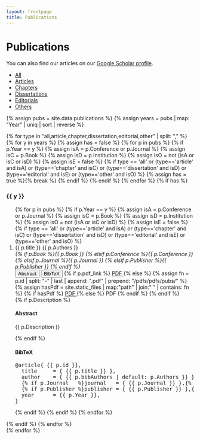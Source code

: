 ```yaml
---
layout: frontpage
title: Publications
---
```


<link rel="stylesheet"
      href="https://cdnjs.cloudflare.com/ajax/libs/font-awesome/6.5.1/css/all.min.css">
<link rel="stylesheet" href="{{ ASSET_PATH }}/css/publications.css">

# Publications

<p>
  You can also find our articles on our
  <a href="https://scholar.google.com/citations?hl=en&user=ZvYwdsUAAAAJ"
     target="_blank">Google Scholar profile</a>.
</p>

<div class="navbar">
  <div class="navbar-inner">
    <ul id="pub-tabs" class="nav nav-tabs">
      <li id="tab-all"         class="active"><a href="javascript:showPubType('all')">All</a></li>
      <li id="tab-article"               ><a href="javascript:showPubType('article')">Articles</a></li>
      <li id="tab-chapter"               ><a href="javascript:showPubType('chapter')">Chapters</a></li>
      <li id="tab-dissertation"          ><a href="javascript:showPubType('dissertation')">Dissertations</a></li>
      <li id="tab-editorial"             ><a href="javascript:showPubType('editorial')">Editorials</a></li>
      <li id="tab-other"                 ><a href="javascript:showPubType('other')">Others</a></li>
    </ul>
  </div>
</div>

{% assign pubs  = site.data.publications %}
{% assign years = pubs | map: "Year" | uniq | sort | reverse %}

<div id="pub-lists">
  {% for type in "all,article,chapter,dissertation,editorial,other" | split: "," %}
    <div id="pub-{{ type }}"
         class="pub-type{% if type == 'all' %} active{% endif %}">
      {% for y in years %}
        {% assign has = false %}
        {% for p in pubs %}
          {% if p.Year == y %}
            {% assign isA = p.Conference or p.Journal %}
            {% assign isC = p.Book %}
            {% assign isD = p.Institution %}
            {% assign isO = not (isA or isC or isD) %}
            {% assign isE = false %}
            {% if type == 'all'
                  or (type=='article'      and isA)
                  or (type=='chapter'      and isC)
                  or (type=='dissertation' and isD)
                  or (type=='editorial'    and isE)
                  or (type=='other'        and isO)
               %}
              {% assign has = true %}{% break %}
            {% endif %}
          {% endif %}
        {% endfor %}
        {% if has %}
          <h3 class="pubyear">{{ y }}</h3>
          <ol>
            {% for p in pubs %}
              {% if p.Year == y %}
                {% assign isA = p.Conference or p.Journal %}
                {% assign isC = p.Book %}
                {% assign isD = p.Institution %}
                {% assign isO = not (isA or isC or isD) %}
                {% assign isE = false %}
                {% if type == 'all'
                      or (type=='article'      and isA)
                      or (type=='chapter'      and isC)
                      or (type=='dissertation' and isD)
                      or (type=='editorial'    and isE)
                      or (type=='other'        and isO)
                   %}
                  <li class="pub-entry type-{{ type }}">
                    <div class="pub-header">
                      <span class="pub-title">{{ p.title }}</span>
                      <span class="pub-authors">{{ p.Authors }}</span>
                    </div>
                    <div class="pub-venue">
                      <em>
                        {% if p.Book       %}{{ p.Book }}
                        {% elsif p.Conference %}{{ p.Conference }}
                        {% elsif p.Journal %}{{ p.Journal }}
                        {% elsif p.Publisher %}{{ p.Publisher }}
                        {% endif %}
                      </em>
                    </div>
                    <div class="pub-icons">
                      <button class="pub-action" onclick="toggleSection('abs-{{ p.id }}')">
                        <i class="fas fa-file-alt"></i> Abstract
                      </button>
                      <button class="pub-action" onclick="toggleSection('bib-{{ p.id }}')">
                        <i class="fas fa-code"></i> BibTeX
                      </button>
                      {% if p.pdf_link %}
                        <a href="{{ p.pdf_link }}" target="_blank" class="pub-action">
                          <i class="fas fa-file-pdf"></i> PDF
                        </a>
                      {% else %}
                        {% assign fn = p.id | split: "-" | last | append: ".pdf" | prepend: "/pdfs/pdfs/pubs/" %}
                        {% assign hasPdf = site.static_files | map:"path" | join:" " | contains: fn %}
                        {% if hasPdf %}
                          <a href="{{ fn }}" target="_blank" class="pub-action">
                            <i class="fas fa-file-pdf"></i> PDF
                          </a>
                        {% else %}
                          <span class="pub-action disabled">
                            <i class="fas fa-file-pdf"></i> PDF
                          </span>
                        {% endif %}
                      {% endif %}
                    </div>
                    {% if p.Description %}
                    <div id="abs-{{ p.id }}" class="pub-section pub-abstract">
                      <h4>Abstract</h4>
                      <p>{{ p.Description }}</p>
                    </div>
                    {% endif %}
                    <div id="bib-{{ p.id }}" class="pub-section pub-bibtex">
                      <h4>BibTeX</h4>
                      <pre>@article{ {{ p.id }},
  title     = { {{ p.title }} },
  author    = { {{ p.bibAuthors | default: p.Authors }} },
  {% if p.Journal   %}journal   = { {{ p.Journal }} },{% endif %}
  {% if p.Publisher %}publisher = { {{ p.Publisher }} },{% endif %}
  year      = {{ p.Year }},
}</pre>
                    </div>
                  </li>
                {% endif %}
              {% endif %}
            {% endfor %}
          </ol>
        {% endif %}
      {% endfor %}
    </div>
  {% endfor %}
</div>

<script>
document.addEventListener("DOMContentLoaded", ()=>showPubType('all'));

function showPubType(type) {
  document.querySelectorAll('.pub-entry').forEach(li=>{
    li.style.display = (type==='all'||li.classList.contains('type-'+type)) ? '' : 'none';
  });
  document.querySelectorAll('.pubyear').forEach(h3=>{
    const ol = h3.nextElementSibling;
    const any = ol && Array.from(ol.children).some(li=>li.style.display!=='none');
    h3.style.display = ol.style.display = any?'':'none';
  });
  document.querySelectorAll('#pub-tabs li').forEach(li=>{
    li.classList.toggle('active', li.id==='tab-'+type);
  });
}

function toggleSection(id) {
  const el = document.getElementById(id);
  el && el.classList.toggle('show');
}
</script>

